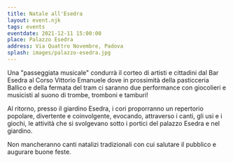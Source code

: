```yaml
---
title: Natale all'Esedra 
layout: event.njk
tags: events
eventdate: 2021-12-11 15:00:00
place: Palazzo Esedra
address: Via Quattro Novembre, Padova
splash: images/palazzo-esedra.jpg
---
```


Una "passeggiata musicale" condurrà il corteo di artisti e cittadini dal Bar
Esedra al Corso Vittorio Emanuele dove in prossimità della pasticceria Ballico e
della fermata del tram ci saranno due performance con giocolieri e musicisti al
suono di trombe, tromboni e tamburi!  

Al ritorno, presso il giardino Esedra, i
cori proporranno un repertorio popolare, divertente e coinvolgente, evocando,
attraverso i canti, gli usi e i giochi, le attività che si svolgevano sotto i
portici del palazzo Esedra e nel giardino.  

Non mancheranno canti natalizi
tradizionali con cui salutare il pubblico e augurare buone feste.
